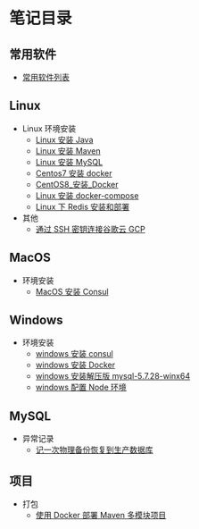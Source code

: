 # 笔记目录

## 常用软件

- [常用软件列表](./software/常用软件.md)

## Linux

- Linux 环境安装
  - [Linux 安装 Java](./linux/soft/Linux安装Java.md)
  - [Linux 安装 Maven](./linux/soft/Linux安装Maven.md)
  - [Linux 安装 MySQL](./linux/soft/Linux安装MySQL.md)
  - [Centos7 安装 docker](./linux/soft/Centos7安装docker.md)
  - [CentOS8\_安装\_Docker](./linux/soft/CentOS8安装Docker.md)
  - [Linux 安装 docker-compose](./linux/soft/Linux安装docker-compose.md)
  - [Linux 下 Redis 安装和部署](./linux/soft/Linux下Redis安装和部署.md)
- 其他
  - [通过 SSH 密钥连接谷歌云 GCP](<./linux/others/通过SSH密钥连接谷歌云(GCP).md>)

## MacOS

- 环境安装
  - [MacOS 安装 Consul](./macos/MacOS安装Consul.md)

## Windows

- 环境安装
  - [windows 安装 consul](./windows/windows安装consul.md)
  - [windows 安装 Docker](./windows/windows安装docker.md)
  - [windows 安装解压版 mysql-5.7.28-winx64](./windows/windows安装解压版mysql-5.7.28-winx64.md)
  - [windows 配置 Node 环境](./windows/windows配置Node环境.md)

## MySQL

- 异常记录
  - [记一次物理备份恢复到生产数据库](./mysql/mysql-recovery.md)

## 项目

- 打包
  - [使用 Docker 部署 Maven 多模块项目](https://www.keppel.fun/articles/2019/12/30/1577687515298.html)
